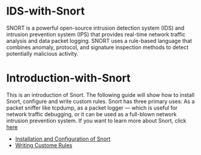 # IDS-with-Snort

SNORT is a powerful open-source intrusion detection system (IDS) and intrusion prevention system (IPS) 
that provides real-time network traffic analysis and data packet logging. SNORT uses a rule-based language 
that combines anomaly, protocol, and signature inspection methods to detect potentially malicious activity.

# Introduction-with-Snort
This is an introduction of Snort. The following guide will show how to install Snort, 
configure and write custom rules. Snort has three primary uses: As a packet sniffer 
like tcpdump, as a packet logger — which is useful for network traffic debugging, 
or it can be used as a full-blown network intrusion prevention system.
If you want to learn more about Snort, click [here](https://www.snort.org/)


- [Installation and Configuration of Snort](https://github.com/TayLuo/Install-and-Configure-Snort/blob/main/README.md)
- [Writing Custome Rules](https://github.com/TayLuo/Writing-Custom-Rules/blob/main/README.md)
